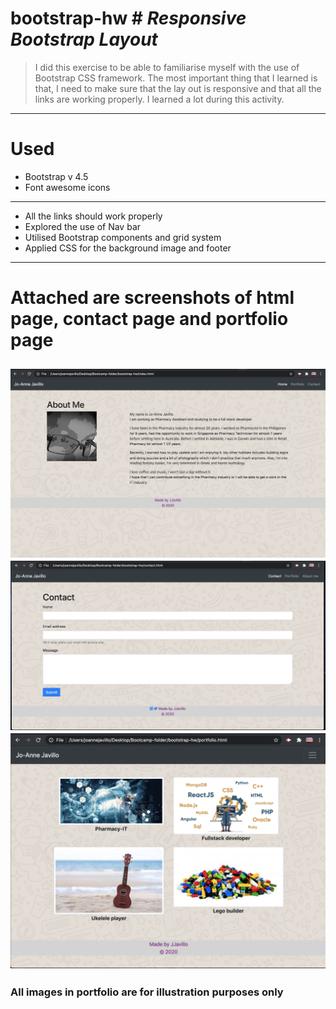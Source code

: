 # bootstrap-hw # *Responsive Bootstrap Layout*

> I did this exercise to be able to familiarise myself with the use of Bootstrap CSS framework. 
> The most important thing that I learned is that, I need to make sure that the lay out is responsive and that all the links are working properly.
> I learned a lot during this activity.


---
# Used #
-  Bootstrap v 4.5
-  Font awesome icons
---
- All the links should work properly 
- Explored the use of Nav bar 
- Utilised Bootstrap components and grid system 
- Applied CSS for the background image and footer


---
# Attached are screenshots of html page, contact page and portfolio page #

![screenshot-of-html-page](./images/aboutme-screenshot.png)
![screenshot-of-contact-page](./images/contact-screenshot.png)
![screenshot-of-portfolio-page](./images/portfolio-screenshot.png)
---

### All images in portfolio are for illustration purposes only ###




